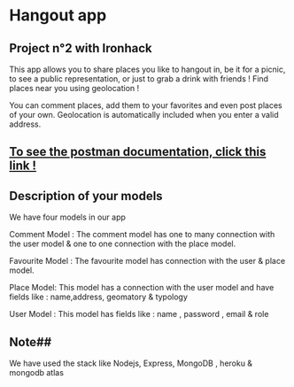 # Hangout app

## Project n°2 with Ironhack

This app allows you to share places you like to hangout in, be it for a picnic, to see a public representation, or just to grab a drink with friends ! Find places near you using geolocation !

You can comment places, add them to your favorites and even post places of your own. Geolocation is automatically included when you enter a valid address.

## [To see the postman documentation, click this link !](https://documenter.getpostman.com/view/21217013/UzBiPU7C#auth-info-f484d417-df75-4b4e-b14e-6f0f1073aed0)

## Description of your models

We have four models in our app

Comment Model :
The comment model has one to many connection with the user model & one to one connection with the place model.

Favourite Model :
The favourite model has connection with the user & place model.

Place Model:
This model has a connection with the user model and have fields like : name,address, geomatory & typology

User Model :
This model has fields like : name , password , email & role

## Note##

We have used the stack like Nodejs, Express, MongoDB , heroku & mongodb atlas
